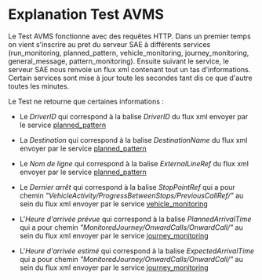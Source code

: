 # Explanation Test AVMS

Le Test AVMS fonctionne avec des requêtes HTTP. Dans un premier temps on vient s'inscrire au pret du serveur SAE
à différents services
(run_monitoring, planned_pattern, vehicle_monitoring, journey_monitoring, general_message, pattern_monitoring).
Ensuite suivant le service, le serveur SAE nous renvoie un flux xml contenant tout un tas d'informations. 
Certain services sont mise à jour toute les secondes tant dis ce que d'autre toutes les minutes.

Le Test ne retourne que certaines informations :
- Le *DriverID* qui correspond à la balise _DriverID_ du flux xml envoyer par le service [planned_pattern](https://github.com/LMontalbano/Tests_Services_ITxPT/blob/main/AVMS/Exemple_XML/PlannedPattern.xml)
- La *Destination* qui correspond à la balise _DestinationName_ du flux xml envoyer par le service [planned_pattern](https://github.com/LMontalbano/Tests_Services_ITxPT/blob/main/AVMS/Exemple_XML/PlannedPattern.xml)
- Le *Nom de ligne* qui correspond à la balise _ExternalLineRef_ du flux xml envoyer par le service [planned_pattern](https://github.com/LMontalbano/Tests_Services_ITxPT/blob/main/AVMS/Exemple_XML/PlannedPattern.xml)
- Le *Dernier arrêt* qui correspond à la balise _StopPointRef_ qui a pour chemin
  _"VehicleActivity/ProgressBetweenStops/PreviousCallRef/"_ au sein du flux xml envoyer par le service [vehicle_monitoring](https://github.com/LMontalbano/Tests_Services_ITxPT/blob/main/AVMS/Exemple_XML/VehicleMonitoring.xml)
  
- L'*Heure d'arrivée prévue* qui correspond à la balise _PlannedArrivalTime_ qui a pour chemin
  _"MonitoredJourney/OnwardCalls/OnwardCall/"_ au sein du flux xml envoyer par le service [journey_monitoring](https://github.com/LMontalbano/Tests_Services_ITxPT/blob/main/AVMS/Exemple_XML/JourneyMonitoring.xml)
  
- L'*Heure d'arrivée estimé* qui correspond à la balise _ExpectedArrivalTime_ qui a pour chemin
  _"MonitoredJourney/OnwardCalls/OnwardCall/"_ au sein du flux xml envoyer par le service [journey_monitoring](https://github.com/LMontalbano/Tests_Services_ITxPT/blob/main/AVMS/Exemple_XML/JourneyMonitoring.xml)